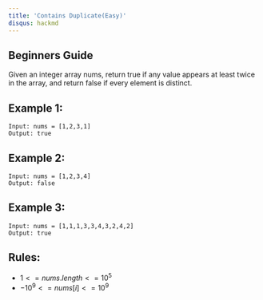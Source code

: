 ```yaml
---
title: 'Contains Duplicate(Easy)'
disqus: hackmd
---
```


## Beginners Guide

Given an integer array nums, return true if any value appears at least twice in the array, and return false if every element is distinct.

Example 1:
---
```go=
Input: nums = [1,2,3,1]
Output: true
```

Example 2:
---
```go=
Input: nums = [1,2,3,4]
Output: false
```

Example 3:
---
```go=
Input: nums = [1,1,1,3,3,4,3,2,4,2]
Output: true
```

Rules:
---
* $1 <= nums.length <= 10^5$
* $-10^9 <= nums[i] <= 10^9$